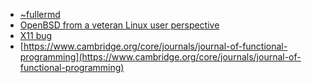 - [~fullermd](https://www.over-yonder.net/~fullermd/)
- [OpenBSD from a veteran Linux user perspective](https://cfenollosa.com/blog/openbsd-from-a-veteran-linux-user-perspective.html)
- [X11 bug](https://www.bleepingcomputer.com/news/security/trivial-bug-in-xorg-gives-root-permission-on-linux-and-bsd-systems/)
- [https://www.cambridge.org/core/journals/journal-of-functional-programming](https://www.cambridge.org/core/journals/journal-of-functional-programming)

